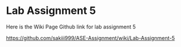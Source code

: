 # Lab Assignment 5

Here is the Wiki Page Github link for lab assignment 5

https://github.com/sakiii999/ASE-Assignment/wiki/Lab-Assignment-5
